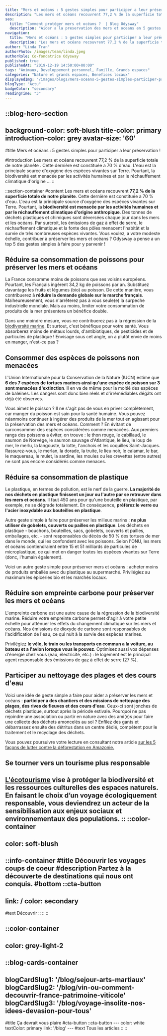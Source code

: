 ```yaml
---
title: "Mers et océans : 5 gestes simples pour participer a leur préservation !"
description: "Les mers et océans recouvrent 77,2 % de la superficie totale de notre planète . Cette dernière est constituée a 70 % d'eau. L'eau est la principale source d'oxygène des espèces vivantes sur Terre. Pourtant, la biodiversité est menacée par les activités humaines et par le réchauffement climatique d'origine ..."
seo:
  title: "Comment protéger mers et océans ?  | Blog Odysway"
  description: "Aider a la preservation des mers et oceans en 5 gestes simples, ca vous dit ? Voici nos conseils pour accroitre notre resilience ecologique !"
navigation:
  title: "Mers et océans : 5 gestes simples pour participer a leur préservation !"
  description: "Les mers et océans recouvrent 77,2 % de la superficie totale de notre planète . Cette dernière est constituée a 70 % d'eau. L'eau est la principale source d'oxygène des espèces vivantes sur Terre. Pourtant, la biodiversité est menacée par les activités humaines et par le réchauffement climatique d'origine ..."
author: "Linda Tran"
authorPhoto: /images/team/linda.jpeg
authorRole: Co-fondatrice Odysway
published: true
publishedAt: "2019-12-19 14:50:00+00:00"
tags: "Animaux, Developpement personnel, Famille, Grands espaces"
categories: "Nature et grands espaces, Benefices locaux"
displayedImg: "/images/blogs/mers-oceans-5-gestes-simples-participer-preservation/bVtqys4SQoCgxd0xUytJ.jpg"
blogType: "Actu"
badgeColor: "secondary"
readingTime: "3"
---
```


::blog-hero-section
---
background-color: soft-blush
title-color: primary
introduction-color: grey
avatar-size: '60'
---
#title
Mers et océans : 5 gestes simples pour participer a leur préservation !

#introduction
Les mers et océans recouvrent 77,2 % de la superficie totale de notre planète . Cette dernière est constituée a 70 % d'eau. L'eau est la principale source d'oxygène des espèces vivantes sur Terre. Pourtant, la biodiversité est menacée par les activités humaines et par le réchauffement climatique d'origine ...
::

::section-container
#content
Les mers et océans recouvrent **77,2 % de la superficie totale de notre** **planète**. Cette dernière est constituée a 70 % d'eau. L'eau est la principale source d'oxygène des espèces vivantes sur Terre. Pourtant, la **biodiversité est menacée par les activités humaines et par le réchauffement climatique d'origine anthropique**. Des tonnes de déchets plastiques et chimiques sont déversées chaque jour dans les mers et les océans. Par surcroit, les émissions de gaz à effet de serre, le réchauffement climatique et la fonte des pôles menacent l'habitât et la survie de très nombreuses espèces vivantes. Vous voulez, a votre modeste échelle, contribuer à préserver les mers et océans ? Odysway a pense a un top 5 des gestes simples à faire pour y parvenir !

## Réduire sa consommation de poissons pour préserver les mers et océans

La France consomme moins de poissons que ses voisins européens. Pourtant, les Français ingèrent 34,2 kg de poissons par an. Substituez davantage les fruits et légumes (bio) au poisson. De cette manière, vous contribuerez à **réduire la demande globale sur le marche français**. Malheureusement, vous n'arrêterez pas à vous seule(e) la surpeche industrielle mondiale. Mais au moins, limiter votre consommation de produits de la mer présentera un bénéfice double.

Dans une moindre mesure, vous ne contribuerez pas à la régression de la [biodiversité marine](https://fr.wikipedia.org/wiki/Biodiversit%C3%A9_marine). Et surtout, c'est bénéfique pour votre santé. Vous absorberez moins de métaux lourds, d'antibiotiques, de pesticides et de particules de plastique ! Envisage sous cet angle, on a plutôt envie de moins en manger, n'est-ce pas ?

## Consommer des espèces de poissons non menacées

L'Union Internationale pour la Conservation de la Nature (IUCN) estime que **6 des 7 espèces de tortues marines ainsi qu'une espèce de poisson sur 3 sont menacées d'extinction**. Il en va de même pour la moitié des espèces de baleines. Les dangers sont donc bien réels et d'irrémédiables dégâts ont déjà été observes.

Vous aimez le poisson ? Il ne s'agit pas de vous en priver complètement, car manger du poisson est sain pour la santé humaine. Vous pouvez néanmoins continuer à ingérer des produits de la mer tout en agissant pour la préservation des mers et océans. Comment ? En évitant de surconsommer des espèces considérées comme menacées. Aux premiers rangs des poissons a éviter, on trouve : le thon rouge, le cabillaud, le saumon de Norvège, le saumon sauvage d'Atlantique, le lieu, le loup de mer, le merlu, la langouste, la lotte, l'anchois et les coquilles Saint-Jacques. Rassurez-vous, le merlan, la dorade, la truite, le lieu noir, le calamar, le bar, le maquereau, le mulet, la sardine, les moules ou les crevettes (entre autres) ne sont pas encore considérés comme menaces.

## Réduire sa consommation de plastique

Le plastique, en termes de pollution, est le nerf de la guerre. **La majorité de nos déchets en plastique finissent un jour ou l'autre par se retrouver dans les mers et océans**. Il faut 450 ans pour qu'une bouteille en plastique, par exemple, ne se dégrade totalement. En conséquence, **préférez le verre ou l'acier inoxydable aux bouteilles en plastique**.

Autre geste simple à faire pour préserver les milieux marins : **ne plus utiliser de gobelets, couverts ou pailles en plastique**. Les déchets en plastique - bouchons, bouteilles, sacs, gobelets, couverts et pailles, emballages, etc. - sont responsables du décès de 50 % des tortues de mer dans le monde, qui les confondent avec les poissons. Selon l'ONU, les mers et océans contiendraient entre 15 et 51 milliards de particules de microplastique, ce qui met en danger toutes les espèces vivantes sur Terre (donc, l'humain également).

Voici un autre geste simple pour préserver mers et océans : acheter moins de produits emballés avec du plastique au supermarché. Privilégiez au maximum les épiceries bio et les marchés locaux.

## Réduire son empreinte carbone pour préserver les mers et océans

L'empreinte carbone est une autre cause de la régression de la biodiversité marine. Réduire votre empreinte carbone permet d'agir à votre petite échelle pour atténuer les effets du changement climatique sur les mers et océans. Nos émissions de dioxyde de carbone sont responsables de l'acidification de l'eau, ce qui nuit à la survie des espèces marines.

Privilégiez **le vélo, le train ou les transports en commun a la voiture, au bateau et a l'avion lorsque vous le pouvez**. Optimisez aussi vos dépenses d'énergie chez vous (eau, électricité, etc.) : le logement est le principal agent responsable des émissions de gaz à effet de serre (27 %).

## Participer au nettoyage des plages et des cours d'eau

Voici une idée de geste simple a faire pour aider a préserver les mers et océans : **participer a des chantiers et des missions de nettoyage des plages, des rives de fleuves et des cours d'eau**. Ceux-ci sont jonches de déchets plastique, surtout après la période estivale. Pourquoi ne pas rejoindre une association ou partir en nature avec des ami(e)s pour faire une collecte des déchets amoncelés au sol ? Enfilez des gants et débarrassez ensuite des détritus dans un centre dédié, compétent pour le traitement et le recyclage des déchets.

Vous pouvez poursuivre votre lecture en consultant notre article [sur les 5 façons de lutter contre la déforestation en Amazonie.](https://odysway.com/5-facons-lutter-contre-deforestation-amazonie)

## Se tourner vers un tourisme plus responsable

[L'écotourisme](https://odysway.com/thematiques/ecotourisme) vise à protéger la biodiversité et les ressources culturelles des espaces naturels. En faisant le choix d’un voyage écologiquement responsable, vous deviendrez un acteur de la sensibilisation aux enjeux sociaux et environnementaux des populations.
::
::color-container
---
color: soft-blush
---
  ::info-container
  #title
  Découvrir les voyages coups de coeur
  #description
  Partez à la découverte de destinations qui nous ont conquis.
  #bottom
  ::cta-button
  ---
  link: /
  color: secondary
  ---
  #text
  Découvrir
  ::
  ::
::

::color-container
---
color: grey-light-2
---
  ::blog-cards-container
  ---
  blogCardSlug1: '/blog/sejour-arts-martiaux' 
  blogCardSlug2: '/blog/vin-ou-comment-decouvrir-france-patrimoine-viticole' 
  blogCardSlug3: '/blog/voyage-insolite-nos-idees-devasion-pour-tous' 
  ---
  #title
  Ça devrait vous plaire
  #cta-button
    ::cta-button
    ---
    color: white
    textColor: primary
    link: '/blog'
    ---
    #text
    Tous les  articles
    ::
  ::

